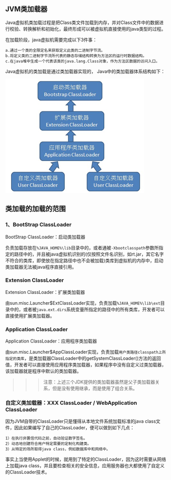 ## JVM类加载器

Java虚拟机类加载过程是把Class类文件加载到内存，并对Class文件中的数据进行校验、转换解析和初始化，最终形成可以被虚拟机直接使用的java类型的过程。

在加载阶段，java虚拟机需要完成以下3件事：

	a.通过一个类的全限定名来获取定义此类的二进制字节流。
	b.将定义类的二进制字节流所代表的静态存储结构转换为方法区的运行时数据结构。
	c.在java堆中生成一个代表该类的java.lang.Class对象，作为方法区数据的访问入口。

Java虚拟机的类加载是通过类加载器实现的， Java中的类加载器体系结构如下：

![](img/classloader2.jpeg)


## 类加载的加载的范围

### 1、BootStrap ClassLoader
BootStrap ClassLoader：启动类加载器

负责加载存放在`%JAVA_HOME%\lib`目录中的，或者通被`-Xbootclasspath`参数所指定的路径中的，并且被java虚拟机识别的(仅按照文件名识别，如rt.jar，其它名字不符合的类库，即使放在指定路径中也不会被加载)类库到虚拟机的内存中，启动类加载器无法被java程序直接引用。

### Extension ClassLoader
Extension ClassLoader：扩展类加载器

由sun.misc.Launcher$ExtClassLoader实现，负责加载`%JAVA_HOME%\lib\ext`目录中的，或者被`java.ext.dirs`系统变量所指定的路径中的所有类库，开发者可以直接使用扩展类加载器。

### Application ClassLoader
Application ClassLoader：应用程序类加载器

由sun.misc.Launcher$AppClassLoader实现，负责加载`用户类路径classpath上所指定的类库`，是类加载器ClassLoader中的getSystemClassLoader()方法的返回值，开发者可以直接使用应用程序类加载器，如果程序中没有自定义过类加载器，该加载器就是程序中默认的类加载器。

>>> 注意：上述三个JDK提供的类加载器虽然是父子类加载器关系，但是没有使用继承，而是使用了组合关系。


### 自定义类加载器：XXX ClassLoader / WebApplication ClassLoader
因为JVM自带的ClassLoader只是懂得从本地文件系统加载标准的java class文件，因此如果编写了自己的ClassLoader，便可以做到如下几点：

	1）在执行非置信代码之前，自动验证数字签名。
	2）动态地创建符合用户特定需要的定制化构建类。
	3）从特定的场所取得java class，例如数据库中和网络中。

事实上当使用Applet的时候，就用到了特定的ClassLoader，因为这时需要从网络上加载java class，并且要检查相关的安全信息，应用服务器也大都使用了自定义的ClassLoader技术。





